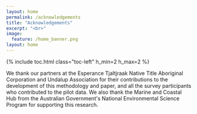 ```yaml
---
layout: home
permalink: /acknowledgements
title: "Acknowledgements"
excerpt: "<br>"
image:
  feature: /home_banner.png
layout: home
---
```

{% include toc.html class="toc-left" h_min=2 h_max=2 %}

We thank our partners at the Esperance Tjaltjraak Native Title Aboriginal Corporation and Undalup Association for their contributions to the development of this methodology and paper, and all the survey participants who contributed to the pilot data. We also thank the  Marine and Coastal Hub from the Australian Government's National Environmental Science Program for supporting this research.

